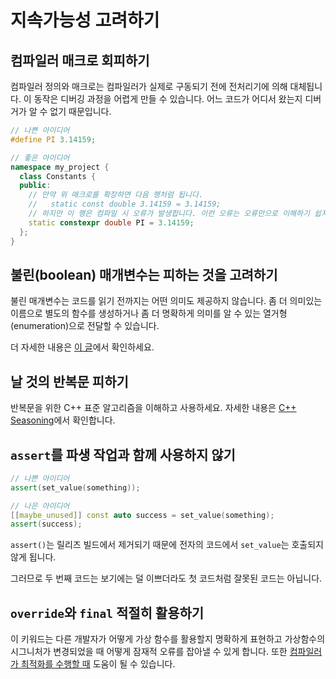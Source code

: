 # 지속가능성 고려하기

## 컴파일러 매크로 회피하기

컴파일러 정의와 매크로는 컴파일러가 실제로 구동되기 전에 전처리기에 의해 대체됩니다. 이 동작은 디버깅 과정을 어렵게 만들 수 있습니다. 어느 코드가 어디서 왔는지 디버거가 알 수 없기 때문입니다.

```cpp
// 나쁜 아이디어
#define PI 3.14159;

// 좋은 아이디어
namespace my_project {
  class Constants {
  public:
    // 만약 위 매크로를 확장하면 다음 행처럼 됩니다.
    //   static const double 3.14159 = 3.14159;
    // 하지만 이 행은 컴파일 시 오류가 발생합니다. 이런 오류는 오류만으로 이해하기 쉽지 않습니다.
    static constexpr double PI = 3.14159;
  };
}
```

## 불린(boolean) 매개변수는 피하는 것을 고려하기

불린 매개변수는 코드를 읽기 전까지는 어떤 의미도 제공하지 않습니다. 좀 더 의미있는 이름으로 별도의 함수를 생성하거나 좀 더 명확하게 의미를 알 수 있는 열거형(enumeration)으로 전달할 수 있습니다.

더 자세한 내용은 [이 글](http://mortoray.com/2015/06/15/get-rid-of-those-boolean-function-parameters/)에서 확인하세요.

## 날 것의 반복문 피하기

반복문을 위한 C++ 표준 알고리즘을 이해하고 사용하세요. 자세한 내용은 [C++ Seasoning](https://www.youtube.com/watch?v=qH6sSOr-yk8)에서 확인합니다.

## `assert`를 파생 작업과 함께 사용하지 않기

```cpp
// 나쁜 아이디어
assert(set_value(something));

// 나은 아이디어
[[maybe_unused]] const auto success = set_value(something);
assert(success);
```

`assert()`는 릴리즈 빌드에서 제거되기 때문에 전자의 코드에서 `set_value`는 호출되지 않게 됩니다.

그러므로 두 번째 코드는 보기에는 덜 이쁘더라도 첫 코드처럼 잘못된 코드는 아닙니다.

## `override`와 `final` 적절히 활용하기

이 키워드는 다른 개발자가 어떻게 가상 함수를 활용할지 명확하게 표현하고 가상함수의 시그니처가 변경되었을 때 어떻게 잠재적 오류를 잡아낼 수 있게 합니다. 또한 [컴파일러가 최적화를 수행할 때](http://stackoverflow.com/questions/7538820/how-does-the-compiler-benefit-from-cs-new-final-keyword) 도움이 될 수 있습니다.
